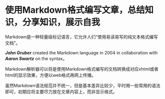 # 使用Markdown格式编写文章，总结知识，分享知识，展示自我


Markdown是一种轻量级标记语言，它允许人们“使用易读易写的纯文本格式编写文档”。  

***John Gruber*** created the Markdown language in 2004 in collaboration with ***Aaron Swartz*** on the syntax。  

Markdown解析器可以将是使用Markdown格式编写的文档转换成对应xhtml或者html的显示效果，方便以web格式再网上传播。

虽然Markdown语法规范并不统一，但是基本差异比较少，平时用一些常用的语法即可，初期应将主要尽力放在文章内容上，而非显示格式。
